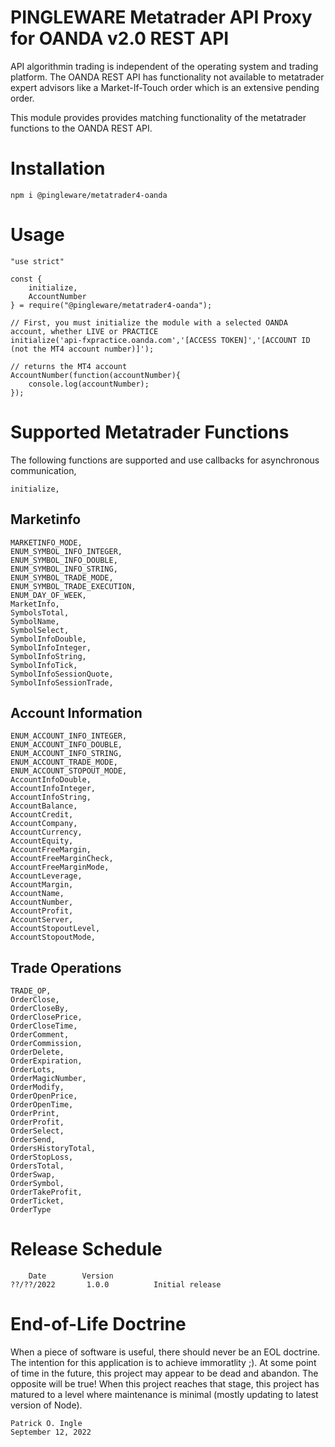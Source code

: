 # PINGLEWARE Metatrader API Proxy for OANDA v2.0 REST API
API algorithmin trading is independent of the operating system and trading platform. The OANDA REST API has functionality not available to metatrader expert advisors like a Market-If-Touch order which is an extensive pending order.

This module provides provides matching functionality of the metatrader functions to the OANDA REST API.

# Installation

    npm i @pingleware/metatrader4-oanda

# Usage

    "use strict"

    const {
        initialize, 
        AccountNumber
    } = require("@pingleware/metatrader4-oanda");

    // First, you must initialize the module with a selected OANDA account, whether LIVE or PRACTICE
    initialize('api-fxpractice.oanda.com','[ACCESS TOKEN]','[ACCOUNT ID (not the MT4 account number)]');

    // returns the MT4 account
    AccountNumber(function(accountNumber){
        console.log(accountNumber);
    });

# Supported Metatrader Functions
The following functions are supported and use callbacks for asynchronous communication,

    initialize,

## Marketinfo

    MARKETINFO_MODE,
    ENUM_SYMBOL_INFO_INTEGER,
    ENUM_SYMBOL_INFO_DOUBLE,
    ENUM_SYMBOL_INFO_STRING,
    ENUM_SYMBOL_TRADE_MODE,
    ENUM_SYMBOL_TRADE_EXECUTION,
    ENUM_DAY_OF_WEEK,
    MarketInfo,
    SymbolsTotal,
    SymbolName,
    SymbolSelect,
    SymbolInfoDouble,
    SymbolInfoInteger,
    SymbolInfoString,
    SymbolInfoTick,
    SymbolInfoSessionQuote,
    SymbolInfoSessionTrade,

## Account Information

    ENUM_ACCOUNT_INFO_INTEGER,
    ENUM_ACCOUNT_INFO_DOUBLE,
    ENUM_ACCOUNT_INFO_STRING,
    ENUM_ACCOUNT_TRADE_MODE,
    ENUM_ACCOUNT_STOPOUT_MODE,
    AccountInfoDouble,
    AccountInfoInteger,
    AccountInfoString,
    AccountBalance,
    AccountCredit,
    AccountCompany,
    AccountCurrency,
    AccountEquity,
    AccountFreeMargin,
    AccountFreeMarginCheck,
    AccountFreeMarginMode,
    AccountLeverage,
    AccountMargin,
    AccountName,
    AccountNumber,
    AccountProfit,
    AccountServer,
    AccountStopoutLevel,
    AccountStopoutMode,

## Trade Operations

    TRADE_OP,
    OrderClose,
    OrderCloseBy,
    OrderClosePrice,
    OrderCloseTime,
    OrderComment,
    OrderCommission,
    OrderDelete,
    OrderExpiration,
    OrderLots,
    OrderMagicNumber,
    OrderModify,
    OrderOpenPrice,
    OrderOpenTime,
    OrderPrint,
    OrderProfit,
    OrderSelect,
    OrderSend,
    OrdersHistoryTotal,
    OrderStopLoss,
    OrdersTotal,
    OrderSwap,
    OrderSymbol,
    OrderTakeProfit,
    OrderTicket,
    OrderType

# Release Schedule

        Date        Version
    ??/??/2022       1.0.0          Initial release

# End-of-Life Doctrine
When a piece of software is useful, there should never be an EOL doctrine. The intention for this application is to achieve immoratlity ;).
At some point of time in the future, this project may appear to be dead and abandon. The opposite will be true!
When this project reaches that stage, this project has matured to a level where maintenance is minimal (mostly updating to latest version of Node).

    Patrick O. Ingle
    September 12, 2022
